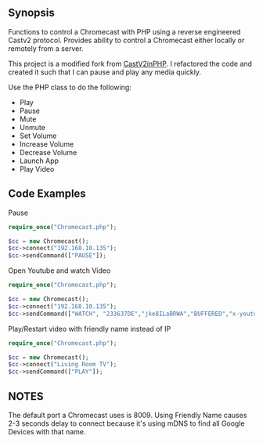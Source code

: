 ## Synopsis
Functions to control a Chromecast with PHP using a reverse engineered Castv2 protocol. Provides ability to control a Chromecast either locally or remotely from a server. 

This project is a modified fork from [CastV2inPHP](https://github.com/ChrisRidings/CastV2inPHP).
 I refactored the code and created it such that I can pause and play any media quickly.
 
Use the PHP class to do the following:
* Play
* Pause
* Mute
* Unmute
* Set Volume
* Increase Volume
* Decrease Volume
* Launch App
* Play Video 

## Code Examples

Pause 

```php
require_once("Chromecast.php");

$cc = new Chromecast();
$cc->connect("192.168.10.135");
$cc->sendCommand(["PAUSE"]);
```

Open Youtube and watch Video 
```php
require_once("Chromecast.php");

$cc = new Chromecast();
$cc->connect("192.168.10.135");
$cc->sendCommand(["WATCH", "233637DE","jke8ILaBRWA","BUFFERED","x-youtube/video",true,0]);
```

Play/Restart video with friendly name instead of IP

```php
require_once("Chromecast.php");

$cc = new Chromecast();
$cc->connect("Living Room TV");
$cc->sendCommand(["PLAY"]);
```

## NOTES
The default port a Chromecast uses is 8009.
Using Friendly Name causes 2-3 seconds delay to connect because it's using mDNS to find all Google Devices with that name.
